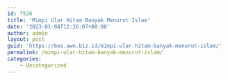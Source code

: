 ```yaml
---
id: 7526
title: 'Mimpi Ular Hitam Banyak Menurut Islam'
date: '2023-01-04T12:26:07+00:00'
author: admin
layout: post
guid: 'https://bos.awn.biz.id/mimpi-ular-hitam-banyak-menurut-islam/'
permalink: /mimpi-ular-hitam-banyak-menurut-islam/
categories:
    - Uncategorized
---
```


